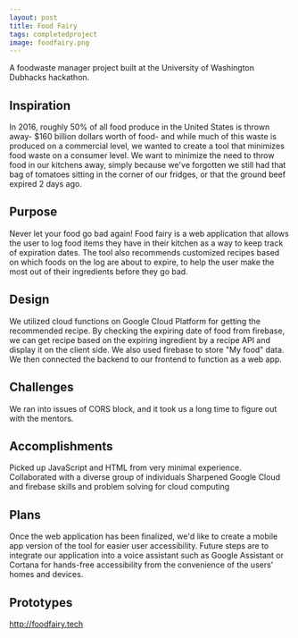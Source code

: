 ```yaml
---
layout: post
title: Food Fairy
tags: completedproject
image: foodfairy.png
---
```


A foodwaste manager project built at the University of Washington Dubhacks hackathon. 

## Inspiration
In 2016, roughly 50% of all food produce in the United States is thrown away- $160 billion dollars worth of food- and while much of this waste is produced on a commercial level, we wanted to create a tool that minimizes food waste on a consumer level. We want to minimize the need to throw food in our kitchens away, simply because we've forgotten we still had that bag of tomatoes sitting in the corner of our fridges, or that the ground beef expired 2 days ago.

## Purpose
Never let your food go bad again! Food fairy is a web application that allows the user to log food items they have in their kitchen as a way to keep track of expiration dates. The tool also recommends customized recipes based on which foods on the log are about to expire, to help the user make the most out of their ingredients before they go bad.

## Design
We utilized cloud functions on Google Cloud Platform for getting the recommended recipe. By checking the expiring date of food from firebase, we can get recipe based on the expiring ingredient by a recipe API and display it on the client side. We also used firebase to store "My food" data. We then connected the backend to our frontend to function as a web app.

## Challenges
We ran into issues of CORS block, and it took us a long time to figure out with the mentors.

## Accomplishments 
Picked up JavaScript and HTML from very minimal experience.
Collaborated with a diverse group of individuals
Sharpened Google Cloud and firebase skills and problem solving for cloud computing

## Plans
Once the web application has been finalized, we'd like to create a mobile app version of the tool for easier user accessibility. Future steps are to integrate our application into a voice assistant such as Google Assistant or Cortana for hands-free accessibility from the convenience of the users' homes and devices.

## Prototypes
http://foodfairy.tech